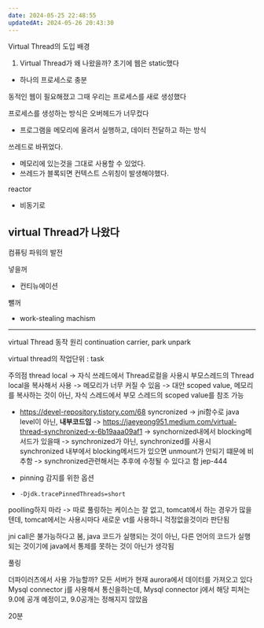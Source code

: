 ```yaml
---
date: 2024-05-25 22:48:55
updatedAt: 2024-05-26 20:43:30
---
```

Virtual Thread의 도입 배경


1. Virtual Thread가 왜 나왔을까?
초기에 웹은 static했다
- 하나의 프로세스로 충분

동적인 웹이 필요해졌고 그때 우리는 프로세스를 새로 생성했다

프로세스를 생성하는 방식은 오버헤드가 너무컸다
- 프로그램을 메모리에 올려서 실행하고, 데이터 전달하고 하는 방식

쓰레드로 바뀌었다.
- 메모리에 있는것을 그대로 사용할 수 있었다.
- 쓰레드가 블록되면 컨텍스트 스위칭이 발생해야했다.

reactor
- 비동기로 

virtual Thread가 나왔다
- 

컴퓨팅 파워의 발전

넣을꺼
- 컨티뉴에이션

뺄꺼
- work-stealing machism

---

virtual Thread 동작 원리
continuation
carrier, 
park unpark

virtual thread의 작업단위 : task

주의점
thread local
-> 자식 쓰레드에서 Thread로컬을 사용시 부모스레드의 Thread local을 복사해서 사용
-> 메모리가 너무 커질 수 있음
-> 대안 scoped value, 메모리를 복사하는 것이 아닌, 자식 스레드에서 부모 스레드의 scoped value를 참조 가능
- https://devel-repository.tistory.com/68
syncronized
-> jni함수로 java level이 아닌, **내부코드임**
-> https://jaeyeong951.medium.com/virtual-thread-synchronized-x-6b19aaa09af1
-> synchornized내에서 blocking메서드가 있을때
-> synchronized가 아닌, synchronized를 사용시 synchronized 내부에서 blocking메서드가 있으면 unmount가 안되기 떄문에 비추함
-> synchronized관련해서는 추후에 수정될 수 있다고 함 jep-444

- pinning 감지를 위한 옵션
- `-Djdk.tracePinnedThreads=short`


poolling하지 마라
-> 따로 풀링하는 케이스는 잘 없고, tomcat에서 하는 경우가 많을텐데, tomcat에서는 사용시마다 새로운 vt를 사용하니 걱정없을것이라 판단됨

jni call은 불가능하다고 봄, java 코드가 실행되는 것이 아닌, 다른 언어의 코드가 실행되는 것이기에 java에서 통제를 못하는 것이 아닌가 생각됨


풀링

더파이러츠에서 사용 가능할까?
모든 서버가 현재 aurora에서 데이터를 가져오고 있다
Mysql connector j를 사용해서 통신을하는데, Mysql connector j에서 해당 피쳐는 9.0에 공개 예정이고, 9.0공개는 정해지지 않았음







20분
